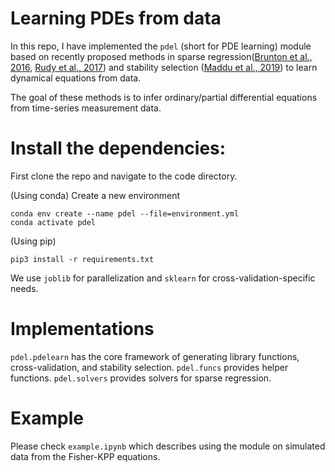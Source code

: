 # Learning PDEs from data 

In this repo, I have implemented the `pdel` (short for PDE learning) module based on recently proposed methods in sparse regression([Brunton et al., 2016](https://www.pnas.org/content/113/15/3932), [Rudy et al., 2017](https://advances.sciencemag.org/content/3/4/e1602614)) and stability selection ([Maddu et al., 2019](https://arxiv.org/abs/1907.07810)) to learn dynamical equations from data.

The goal of these methods is to infer ordinary/partial differential equations from time-series measurement data. 

# Install the dependencies:
First clone the repo and navigate to the code directory. 

(Using conda) Create a new environment
```
conda env create --name pdel --file=environment.yml
conda activate pdel
```
(Using pip) 
```
pip3 install -r requirements.txt
```

We use `joblib` for parallelization and `sklearn` for cross-validation-specific needs. 

# Implementations 

`pdel.pdelearn` has the core framework of generating library functions, cross-validation, and stability selection. 
`pdel.funcs` provides helper functions. 
`pdel.solvers` provides solvers for sparse regression. 

# Example

Please check `example.ipynb` which describes using the module on simulated data from the Fisher-KPP equations. 
